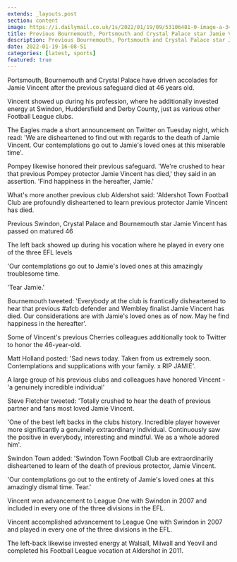 ```yaml
---
extends: _layouts.post
section: content
image: https://i.dailymail.co.uk/1s/2022/01/19/09/53106481-0-image-a-34_1642583574356.jpg 
title: Previous Bournemouth, Portsmouth and Crystal Palace star Jamie Vincent passes on matured 46 
description: Previous Bournemouth, Portsmouth and Crystal Palace star Jamie Vincent passes on matured 46 
date: 2022-01-19-16-08-51 
categories: [latest, sports] 
featured: true 
--- 
```

Portsmouth, Bournemouth and Crystal Palace have driven accolades for Jamie Vincent after the previous safeguard died at 46 years old.

Vincent showed up during his profession, where he additionally invested energy at Swindon, Huddersfield and Derby County, just as various other Football League clubs.

The Eagles made a short announcement on Twitter on Tuesday night, which read: 'We are disheartened to find out with regards to the death of Jamie Vincent. Our contemplations go out to Jamie's loved ones at this miserable time'.

Pompey likewise honored their previous safeguard. 'We're crushed to hear that previous Pompey protector Jamie Vincent has died,' they said in an assertion. 'Find happiness in the hereafter, Jamie.'

What's more another previous club Aldershot said: 'Aldershot Town Football Club are profoundly disheartened to learn previous protector Jamie Vincent has died.

Previous Swindon, Crystal Palace and Bournemouth star Jamie Vincent has passed on matured 46

The left back showed up during his vocation where he played in every one of the three EFL levels

'Our contemplations go out to Jamie's loved ones at this amazingly troublesome time.

'Tear Jamie.'

Bournemouth tweeted: 'Everybody at the club is frantically disheartened to hear that previous #afcb defender and Wembley finalist Jamie Vincent has died. Our considerations are with Jamie's loved ones as of now. May he find happiness in the hereafter'.

Some of Vincent's previous Cherries colleagues additionally took to Twitter to honor the 46-year-old.

Matt Holland posted: 'Sad news today. Taken from us extremely soon. Contemplations and supplications with your family. x RIP JAMIE'.

A large group of his previous clubs and colleagues have honored Vincent - 'a genuinely incredible individual'

Steve Fletcher tweeted: 'Totally crushed to hear the death of previous partner and fans most loved Jamie Vincent.

'One of the best left backs in the clubs history. Incredible player however more significantly a genuinely extraordinary individual. Continuously saw the positive in everybody, interesting and mindful. We as a whole adored him'.

Swindon Town added: 'Swindon Town Football Club are extraordinarily disheartened to learn of the death of previous protector, Jamie Vincent.

'Our contemplations go out to the entirety of Jamie's loved ones at this amazingly dismal time. Tear.'

Vincent won advancement to League One with Swindon in 2007 and included in every one of the three divisions in the EFL.

Vincent accomplished advancement to League One with Swindon in 2007 and played in every one of the three divisions in the EFL.

The left-back likewise invested energy at Walsall, Milwall and Yeovil and completed his Football League vocation at Aldershot in 2011.